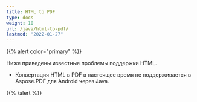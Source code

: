 ```yaml
---
title: HTML to PDF
type: docs
weight: 10
url: /java/html-to-pdf/
lastmod: "2022-01-27"
---
```


{{% alert color="primary" %}}

Ниже приведены известные проблемы поддержки HTML.

- Конвертация HTML в PDF в настоящее время не поддерживается в Aspose.PDF для Android через Java.

{{% /alert %}}